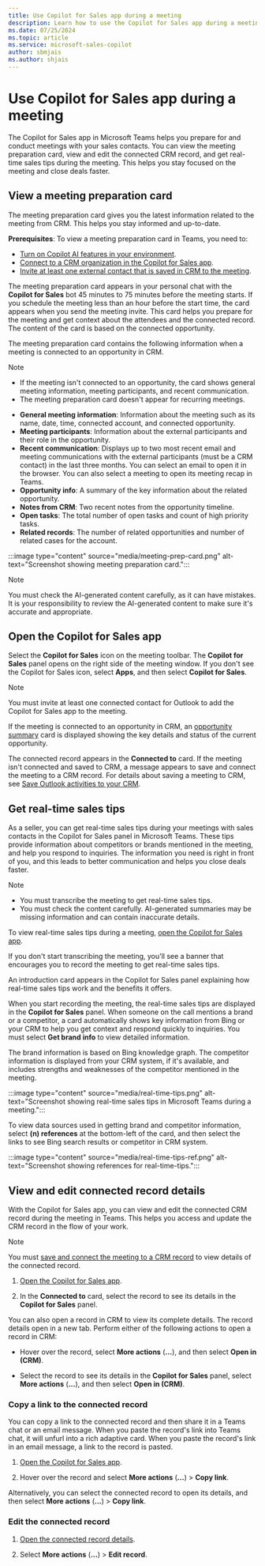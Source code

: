 ```yaml
---
title: Use Copilot for Sales app during a meeting
description: Learn how to use the Copilot for Sales app during a meeting.
ms.date: 07/25/2024
ms.topic: article
ms.service: microsoft-sales-copilot
author: sbmjais
ms.author: shjais
---
```


# Use Copilot for Sales app during a meeting

The Copilot for Sales app in Microsoft Teams helps you prepare for and conduct meetings with your sales contacts. You can view the meeting preparation card, view and edit the connected CRM record, and get real-time sales tips during the meeting. This helps you stay focused on the meeting and close deals faster.

## View a meeting preparation card

The meeting preparation card gives you the latest information related to the meeting from CRM. This helps you stay informed and up-to-date.

**Prerequisites**: To view a meeting preparation card in Teams, you need to:

- [Turn on Copilot AI features in your environment](suggested-replies.md).
- [Connect to a CRM organization in the Copilot for Sales app](sign-in-crm-outlook.md).
- [Invite at least one external contact that is saved in CRM to the meeting](connect-contact.md).

The meeting preparation card appears in your personal chat with the **Copilot for Sales** bot 45 minutes to 75 minutes before the meeting starts. If you schedule the meeting less than an hour before the start time, the card appears when you send the meeting invite. This card helps you prepare for the meeting and get context about the attendees and the connected record. The content of the card is based on the connected opportunity. 

The meeting preparation card contains the following information when a meeting is connected to an opportunity in CRM. 

> [!NOTE]
> - If the meeting isn't connected to an opportunity, the card shows general meeting information, meeting participants, and recent communication.
> - The meeting preparation card doesn't appear for recurring meetings.

- **General meeting information**: Information about the meeting such as its name, date, time, connected account, and connected opportunity.
- **Meeting participants**: Information about the external participants and their role in the opportunity.
- **Recent communication**: Displays up to two most recent email and meeting communications with the external participants (must be a CRM contact) in the last three months. You can select an email to open it in the browser. You can also select a meeting to open its meeting recap in Teams. 
- **Opportunity info**: A summary of the key information about the related opportunity.
- **Notes from CRM**: Two recent notes from the opportunity timeline.
- **Open tasks**: The total number of open tasks and count of high priority tasks.
- **Related records**: The number of related opportunities and number of related cases for the account.

:::image type="content" source="media/meeting-prep-card.png" alt-text="Screenshot showing meeting preparation card.":::

> [!NOTE]
> You must check the AI-generated content carefully, as it can have mistakes. It is your responsibility to review the AI-generated content to make sure it's accurate and appropriate.

## Open the Copilot for Sales app

Select the **Copilot for Sales** icon on the meeting toolbar. The **Copilot for Sales** panel opens on the right side of the meeting window. If you don't see the Copilot for Sales icon, select **Apps**, and then select **Copilot for Sales**.

> [!NOTE]
> You must invite at least one connected contact for Outlook to add the Copilot for Sales app to the meeting.

If the meeting is connected to an opportunity in CRM, an [opportunity summary](view-opportunity-summary.md) card is displayed showing the key details and status of the current opportunity.

The connected record appears in the **Connected to** card. If the meeting isn't connected and saved to CRM, a message appears to save and connect the meeting to a CRM record. For details about saving a meeting to CRM, see [Save Outlook activities to your CRM](save-outlook-activities-crm.md).

## Get real-time sales tips

As a seller, you can get real-time sales tips during your meetings with sales contacts in the Copilot for Sales panel in Microsoft Teams. These tips provide information about competitors or brands mentioned in the meeting, and help you respond to inquiries. The information you need is right in front of you, and this leads to better communication and helps you close deals faster.

> [!NOTE]
> - You must transcribe the meeting to get real-time sales tips.
> - You must check the content carefully. AI-generated summaries may be missing information and can contain inaccurate details.

To view real-time sales tips during a meeting, [open the Copilot for Sales app](#open-the-copilot-for-sales-app).

If you don't start transcribing the meeting, you'll see a banner that encourages you to record the meeting to get real-time sales tips.

An introduction card appears in the Copilot for Sales panel explaining how real-time sales tips work and the benefits it offers.

When you start recording the meeting, the real-time sales tips are displayed in the **Copilot for Sales** panel. When someone on the call mentions a brand or a competitor, a card automatically shows key information from Bing or your CRM to help you get context and respond quickly to inquiries. You must select **Get brand info** to view detailed information.

The brand information is based on Bing knowledge graph. The competitor information is displayed from your CRM system, if it's available, and includes strengths and weaknesses of the competitor mentioned in the meeting. 

:::image type="content" source="media/real-time-tips.png" alt-text="Screenshot showing real-time sales tips in Microsoft Teams during a meeting.":::

To view data sources used in getting brand and competitor information, select **(n) references** at the bottom-left of the card, and then select the links to see Bing search results or competitor in CRM system.

:::image type="content" source="media/real-time-tips-ref.png" alt-text="Screenshot showing references for real-time-tips.":::

## View and edit connected record details

With the Copilot for Sales app, you can view and edit the connected CRM record during the meeting in Teams. This helps you access and update the CRM record in the flow of your work.

> [!NOTE]
> You must [save and connect the meeting to a CRM record](save-outlook-activities-crm.md) to view details of the connected record.

1. [Open the Copilot for Sales app](#open-the-copilot-for-sales-app).

1. In the **Connected to** card, select the record to see its details in the **Copilot for Sales** panel.

You can also open a record in CRM to view its complete details. The record details open in a new tab. Perform either of the following actions to open a record in CRM:

- Hover over the record, select **More actions** (**...**), and then select **Open in (CRM)**.

- Select the record to see its details in the **Copilot for Sales** panel, select **More actions** (**...**), and then select **Open in (CRM)**.

### Copy a link to the connected record

You can copy a link to the connected record and then share it in a Teams chat or an email message. When you paste the record's link into Teams chat, it will unfurl into a rich adaptive card. When you paste the record's link in an email message, a link to the record is pasted.

1. [Open the Copilot for Sales app](#open-the-copilot-for-sales-app).

1. Hover over the record and select **More actions** (**...**) > **Copy link**.

Alternatively, you can select the connected record to open its details, and then select **More actions** (**...**) > **Copy link**.

### Edit the connected record

1. [Open the connected record details](#view-connected-record-details).

1. Select **More actions** (**...**) > **Edit record**.
